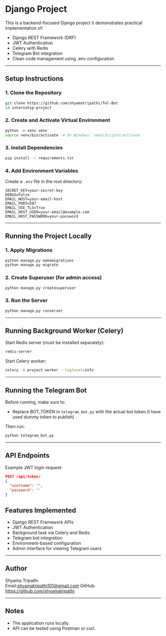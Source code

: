 # Django Project

This is a backend-focused Django project it demonstrates practical implementation of:
- Django REST Framework (DRF)
- JWT Authentication
- Celery with Redis
- Telegram Bot integration
- Clean code management using .env configuration

---

## Setup Instructions

### 1. Clone the Repository
```bash
git clone https://github.com/shyamatripathi/Tel-Bot
cd internship-project
```

### 2. Create and Activate Virtual Environment
```bash
python -m venv venv
source venv/bin/activate  # On Windows: venv\Scripts\activate
```

### 3. Install Dependencies
```bash
pip install -r requirements.txt
```

### 4. Add Environment Variables
Create a `.env` file in the root directory:
```
SECRET_KEY=your-secret-key
DEBUG=False
EMAIL_HOST=your-email-host
EMAIL_PORT=587
EMAIL_USE_TLS=True
EMAIL_HOST_USER=your-email@example.com
EMAIL_HOST_PASSWORD=your-password
```

---

## Running the Project Locally

### 1. Apply Migrations
```bash
python manage.py makemigrations
python manage.py migrate
```

### 2. Create Superuser (for admin access)
```bash
python manage.py createsuperuser
```

### 3. Run the Server
```bash
python manage.py runserver
```

---

## Running Background Worker (Celery)

Start Redis server (must be installed separately):
```bash
redis-server
```

Start Celery worker:
```bash
celery -A project worker --loglevel=info
```

---

## Running the Telegram Bot

Before running, make sure to:
- Replace BOT_TOKEN in `telegram_bot.py` with the actual bot token.(I have used dummy token to publish)

Then run:
```bash
python telegram_bot.py
```

---

## API Endpoints
Example JWT login request:
```json
POST /api/token/
{
  "username": "",
  "password": ""
}
```

## Features Implemented

- Django REST Framework APIs
- JWT Authentication
- Background task via Celery and Redis
- Telegram bot integration
- Environment-based configuration
- Admin interface for viewing Telegram users

---

## Author

Shyama Tripathi  
Email:shyamatripathi101@gmail.com
GitHub: https://github.com/shyamatripathi

---

## Notes
- The application runs locally.
- API can be tested using Postman or curl.
